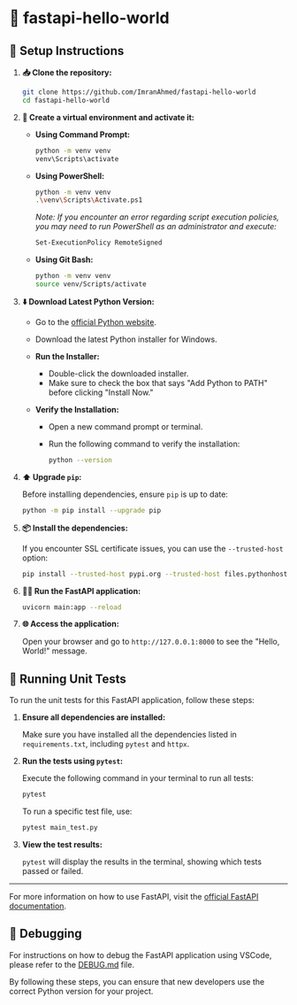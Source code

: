 # 🌟 fastapi-hello-world

## 🚀 Setup Instructions

1. **📥 Clone the repository:**

   ```bash
   git clone https://github.com/ImranAhmed/fastapi-hello-world
   cd fastapi-hello-world
   ```

2. **🔧 Create a virtual environment and activate it:**

   - **Using Command Prompt:**

     ```bash
     python -m venv venv
     venv\Scripts\activate
     ```

   - **Using PowerShell:**

     ```bash
     python -m venv venv
     .\venv\Scripts\Activate.ps1
     ```

     _Note: If you encounter an error regarding script execution policies, you may need to run PowerShell as an administrator and execute:_

     ```bash
     Set-ExecutionPolicy RemoteSigned
     ```

   - **Using Git Bash:**

     ```bash
     python -m venv venv
     source venv/Scripts/activate
     ```

3. **⬇️ Download Latest Python Version:**

   - Go to the [official Python website](https://www.python.org/downloads/).
   - Download the latest Python installer for Windows.
   - **Run the Installer:**
     - Double-click the downloaded installer.
     - Make sure to check the box that says "Add Python to PATH" before clicking "Install Now."
   - **Verify the Installation:**

     - Open a new command prompt or terminal.
     - Run the following command to verify the installation:

       ```bash
       python --version
       ```

4. **⬆️ Upgrade `pip`:**

   Before installing dependencies, ensure `pip` is up to date:

   ```bash
   python -m pip install --upgrade pip
   ```

5. **📦 Install the dependencies:**

   If you encounter SSL certificate issues, you can use the `--trusted-host` option:

   ```bash
   pip install --trusted-host pypi.org --trusted-host files.pythonhosted.org -r requirements.txt
   ```

6. **🏃‍♂️ Run the FastAPI application:**

   ```bash
   uvicorn main:app --reload
   ```

7. **🌐 Access the application:**

   Open your browser and go to `http://127.0.0.1:8000` to see the "Hello, World!" message.

## 🧪 Running Unit Tests

To run the unit tests for this FastAPI application, follow these steps:

1. **Ensure all dependencies are installed:**

   Make sure you have installed all the dependencies listed in `requirements.txt`, including `pytest` and `httpx`.

2. **Run the tests using `pytest`:**

   Execute the following command in your terminal to run all tests:

   ```bash
   pytest
   ```

   To run a specific test file, use:

   ```bash
   pytest main_test.py
   ```

3. **View the test results:**

   `pytest` will display the results in the terminal, showing which tests passed or failed.

---

For more information on how to use FastAPI, visit the [official FastAPI documentation](https://fastapi.tiangolo.com/).

## 🐞 Debugging

For instructions on how to debug the FastAPI application using VSCode, please refer to the [DEBUG.md](DEBUG.md) file.

By following these steps, you can ensure that new developers use the correct Python version for your project.
